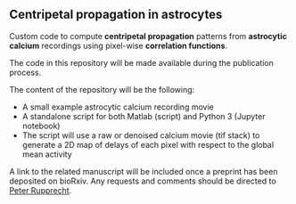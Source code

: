## Centripetal propagation in astrocytes

Custom code to compute **centripetal propagation** patterns from **astrocytic calcium** recordings using pixel-wise **correlation functions**.

The code in this repository will be made available during the publication process.

The content of the repository will be the following:

- A small example astrocytic calcium recording movie
- A standalone script for both Matlab (script) and Python 3 (Jupyter notebook)
- The script will use a raw or denoised calcium movie (tif stack) to generate a 2D map of delays of each pixel with respect to the global mean activity

A link to the related manuscript will be included once a preprint has been deposited on bioRxiv. Any requests and comments should be directed to [Peter Rupprecht](mailto:p.t.r.rupprecht+astrocytes@gmail.com?subject=[GitHub]).
